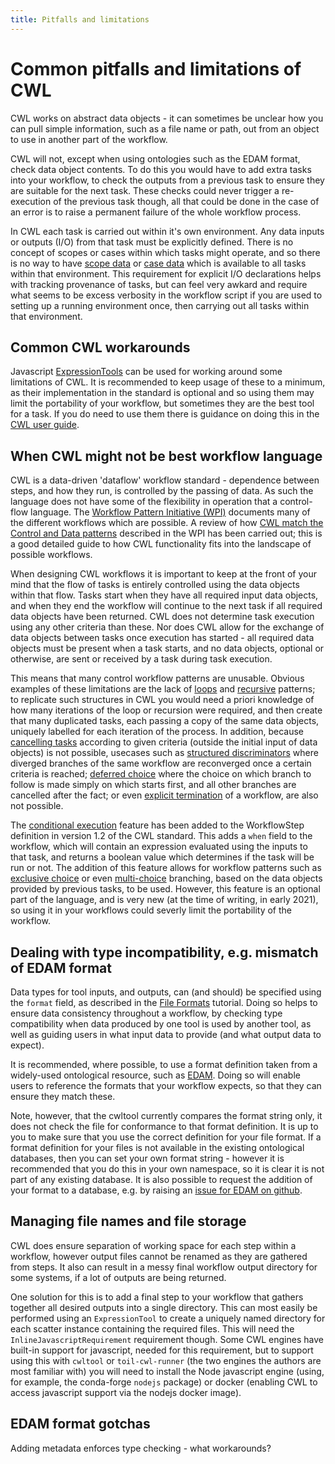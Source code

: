 ```yaml
---
title: Pitfalls and limitations
---
```


# Common pitfalls and limitations of CWL

CWL works on abstract data objects - it can sometimes be unclear how you can pull simple information, such as a file name or path, out from an object to use in another part of the workflow.

CWL will not, except when using ontologies such as the EDAM format, check data object contents. To do this you would have to add extra tasks into your workflow, to check the outputs from a previous task to ensure they are suitable for the next task. These checks could never trigger a re-execution of the previous task though, all that could be done in the case of an error is to raise a permanent failure of the whole workflow process.

In CWL each task is carried out within it's own environment. Any data inputs or outputs (I/O) from that task must be explicitly defined. There is no concept of scopes or cases within which tasks might operate, and so there is no way to have [scope data](http://www.workflowpatterns.com/patterns/data/visibility/wdp3.php) or [case data](http://www.workflowpatterns.com/patterns/data/visibility/wdp5.php) which is available to all tasks within that environment. This requirement for explicit I/O declarations helps with tracking provenance of tasks, but can feel very awkard and require what seems to be excess verbosity in the workflow script if you are used to setting up a running environment once, then carrying out all tasks within that environment.

## Common CWL workarounds

Javascript [ExpressionTools](https://www.commonwl.org/v1.2/Workflow.html#Expressions_(Optional)) can be used for working around some limitations of CWL. It is recommended to keep usage of these to a minimum, as their implementation in the standard is optional and so using them may limit the portability of your workflow, but sometimes they are the best tool for a task. If you do need to use them there is guidance on doing this in the [CWL user guide](https://www.commonwl.org/user_guide/13-expressions/index.html).

## When CWL might not be best workflow language

CWL is a data-driven 'dataflow' workflow standard - dependence between steps, and how they run, is controlled by the passing of data. As such the language does not have some of the flexibility in operation that a control-flow language. The [Workflow Pattern Initiative (WPI)](http://www.workflowpatterns.com/) documents many of the different workflows which are possible. A review of how [CWL match the Control and Data patterns](https://github.com/common-workflow-library/cwl-patterns/tree/master/workflow_patterns_initiative) described in the WPI has been carried out; this is a good detailed guide to how CWL functionality fits into the landscape of possible workflows. 

When designing CWL workflows it is important to keep at the front of your mind that the flow of tasks is entirely controlled using the data objects within that flow. Tasks start when they have all required input data objects, and when they end the workflow will continue to the next task if all required data objects have been returned. CWL does not determine task execution using any other criteria than these. Nor does CWL allow for the exchange of data objects between tasks once execution has started - all required data objects must be present when a task starts, and no data objects, optional or otherwise, are sent or received by a task during task execution.

This means that many control workflow patterns are unusable. Obvious examples of these limitations are the lack of [loops](http://www.workflowpatterns.com/patterns/control/new/wcp21.php) and [recursive](http://www.workflowpatterns.com/patterns/control/new/wcp22.php) patterns; to replicate such structures in CWL you would need a priori knowledge of how many iterations of the loop or recursion were required, and then create that many duplicated tasks, each passing a copy of the same data objects, uniquely labelled for each iteration of the process. In addition, because [cancelling tasks](http://www.workflowpatterns.com/patterns/control/cancellation/wcp19.php) according to given criteria (outside the initial input of data objects) is not possible, usecases such as [structured discriminators](http://www.workflowpatterns.com/patterns/control/advanced_branching/wcp9.php) where diverged branches of the same workflow are reconverged once a certain criteria is reached; [deferred choice](http://www.workflowpatterns.com/patterns/control/state/wcp16.php) where the choice on which branch to follow is made simply on which starts first, and all other branches are cancelled after the fact; or even [explicit termination](http://www.workflowpatterns.com/patterns/control/new/wcp43.php) of a workflow, are also not possible.

The [conditional execution](https://www.commonwl.org/v1.2/Workflow.html#Conditional_execution_(Optional)) feature has been added to the WorkflowStep definition in version 1.2 of the CWL standard. This adds a `when` field to the workflow, which will contain an expression evaluated using the inputs to that task, and returns a boolean value which determines if the task will be run or not. The addition of this feature allows for workflow patterns such as [exclusive choice](http://www.workflowpatterns.com/patterns/control/basic/wcp4.php) or even [multi-choice](http://www.workflowpatterns.com/patterns/control/advanced_branching/wcp6.php) branching, based on the data objects provided by previous tasks, to be used. However, this feature is an optional part of the language, and is very new (at the time of writing, in early 2021), so using it in your workflows could severly limit the portability of the workflow.

## Dealing with type incompatibility, e.g. mismatch of EDAM format

Data types for tool inputs, and outputs, can (and should) be specified using the `format` field, as described in the [File Formats](https://www.commonwl.org/user_guide/16-file-formats/) tutorial. Doing so helps to ensure data consistency throughout a workflow, by checking type compatibility when data produced by one tool is used by another tool, as well as guiding users in what input data to provide (and what output data to expect). 

It is recommended, where possible, to use a format definition taken from a widely-used ontological resource, such as [EDAM](http://edamontology.org). Doing so will enable users to reference the formats that your workflow expects, so that they can ensure they match these.

Note, however, that the cwltool currently compares the format string only, it does not check the file for conformance to that format definition. It is up to you to make sure that you use the correct definition for your file format. If a format definition for your files is not available in the existing ontological databases, then you can set your own format string - however it is recommended that you do this in your own namespace, so it is clear it is not part of any existing database. It is also possible to request the addition of your format to a database, e.g. by raising an [issue for EDAM on github](https://github.com/edamontology/edamontology/issues).

## Managing file names and file storage

CWL does ensure separation of working space for each step within a workflow, however output files cannot be renamed as they are gathered from steps. It also can result in a messy final workflow output directory for some systems, if a lot of outputs are being returned.

One solution for this is to add a final step to your workflow that gathers together all desired outputs into a single directory. This can most easily be performed using an `ExpressionTool` to create a uniquely named directory for each scatter instance containing the required files. This will need the  `InlineJavascriptRequirement` requirement though. Some CWL engines have built-in support for javascript, needed for this requirement, but to support using this with `cwltool` or `toil-cwl-runner` (the two engines the authors are most familiar with) you will need to install the Node javascript engine (using, for example, the conda-forge `nodejs` package) or docker (enabling CWL to access javascript support via the nodejs docker image).

## EDAM format gotchas

Adding metadata enforces type checking  - what workarounds?
